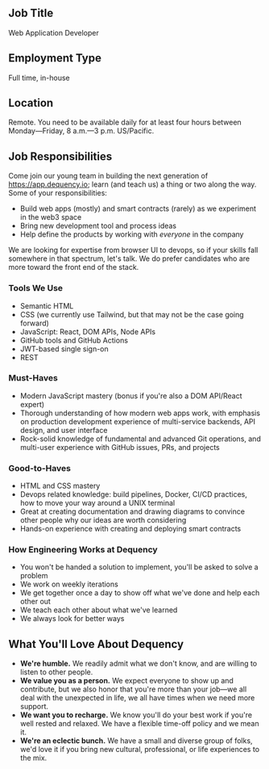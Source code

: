 ## Job Title

Web Application Developer

## Employment Type

Full time, in-house

## Location

Remote. You need to be available daily for at least four hours between Monday—Friday, 8 a.m.—3 p.m. US/Pacific.

## Job Responsibilities

Come join our young team in building the next generation of <https://app.dequency.io>; learn (and teach us) a thing or two along the way. Some of your responsibilities:

- Build web apps (mostly) and smart contracts (rarely) as we experiment in the web3 space
- Bring new development tool and process ideas
- Help define the products by working with _everyone_ in the company

We are looking for expertise from browser UI to devops, so if your skills fall somewhere in that spectrum, let's talk. We do prefer candidates who are more toward the front end of the stack.

### Tools We Use

- Semantic HTML
- CSS (we currently use Tailwind, but that may not be the case going forward)
- JavaScript: React, DOM APIs, Node APIs
- GitHub tools and GitHub Actions
- JWT-based single sign-on
- REST

### Must-Haves

- Modern JavaScript mastery (bonus if you're also a DOM API/React expert)
- Thorough understanding of how modern web apps work, with emphasis on production development experience of multi-service backends, API design, and user interface
- Rock-solid knowledge of fundamental and advanced Git operations, and multi-user experience with GitHub issues, PRs, and projects

### Good-to-Haves

- HTML and CSS mastery
- Devops related knowledge: build pipelines, Docker, CI/CD practices, how to move your way around a UNIX terminal
- Great at creating documentation and drawing diagrams to convince other people why our ideas are worth considering
- Hands-on experience with creating and deploying smart contracts

### How Engineering Works at Dequency

- You won't be handed a solution to implement, you'll be asked to solve a problem
- We work on weekly iterations
- We get together once a day to show off what we've done and help each other out
- We teach each other about what we've learned
- We always look for better ways

## What You'll Love About Dequency

- **We're humble.** We readily admit what we don't know, and are willing to listen to other people.
- **We value you as a person.** We expect everyone to show up and contribute, but we also honor that you're more than your job—we all deal with the unexpected in life, we all have times when we need more support.
- **We want you to recharge.** We know you'll do your best work if you're well rested and relaxed. We have a flexible time-off policy and we mean it.
- **We're an eclectic bunch.** We have a small and diverse group of folks, we'd love it if you bring new cultural, professional, or life experiences to the mix.
